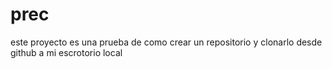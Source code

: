 # prec
este proyecto es una prueba de como crear un repositorio y clonarlo desde github a mi escrotorio local
